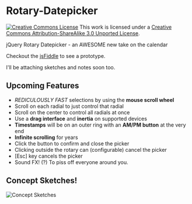 Rotary-Datepicker
=================
<a rel="license" href="http://creativecommons.org/licenses/by-sa/3.0/"><img alt="Creative Commons License" src="http://i.creativecommons.org/l/by-sa/3.0/80x15.png" /></a> This work is licensed under a <a rel="license" href="http://creativecommons.org/licenses/by-sa/3.0/">Creative Commons Attribution-ShareAlike 3.0 Unported License</a>.

jQuery Rotary Datepicker - an AWESOME new take on the calendar

Checkout the [jsFiddle](http://jsfiddle.net/ProLoser/QyNhB/embedded/result,js,html,css/) to see a prototype.

I'll be attaching sketches and notes soon too.

## Upcoming Features

* _REDICULOUSLY FAST_ selections by using the **mouse scroll wheel**
 * Scroll on each radial to just control that radial
 * Scroll on the center to control all radials at once
* Use a **drag interface** and **inertia** on supported devices
* **Timestamps** will be on an outer ring with an **AM/PM button** at the very end
* **Infinite scrolling** for years
* Click the button to confirm and close the picker
* Clicking outside the rotary can (configurable) cancel the picker
* [Esc] key cancels the picker
* Sound FX! (?) To piss off everyone around you.

## Concept Sketches!

![Concept Sketches](http://cloud.github.com/downloads/ProLoser/Rotary-Datepicker/Rotary-Picker.png)